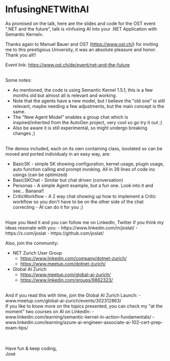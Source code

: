 # InfusingNETWithAI
As promised on the talk, here are the slides and code for the OST event ".NET and the future", talk is «Infusing AI into your .NET Application with Semantic Kernel».

Thanks again to Manuel Bauer and OST (https://www.ost.ch/) for inviting me to this prestigious University, it was an absolute pleasure and honor. <br>Thank you all!!

Event link:
https://www.ost.ch/de/event/net-and-the-future
<br><br>

Some notes:
- As mentioned, the code is using Semantic Kernel 1.5.1, this is a few months old but almost all is relevant and working.
- Note that the agents have a new model, but I believe the "old one" is still relevant, maybe needing a few adjustments, but the main concept is the same.
- The "New Agent Model" enables a group chat which is inspired/inherited from the AutoGen project, very cool so go try it out ;)
- Also be aware it is still experimental, so might undergo breaking changes ;)
<br><br>


The demos included, each on its own containing class, issolated so can be moved and ported individualy in an easy way, are:
- BasicSK - simple SK showing configuration, kernel usage, plugin usage, auto function calling and prompt invoking. All in 39 lines of code inc usings (can be optimized)
- BasicSKChat - Similar but chat driven (conversation)
- Personas - A simple Agent example, but a fun one. Look into it and see... Banana!!
- CriticWorkflow - A 2 way chat showing up how to implement a Critic workflow so you don't have to be on the other side of the chat correcting - AI can do it for you ;)
<br>
Hope you liked it and you can follow me on LinkedIn, Twitter if you think my ideas resonate with you:
- https://www.linkedin.com/in/joslat/
- https://x.com/joslat
- https://github.com/joslat/
   

<br>


Also, join the community: 
- NET Zurich User Group
    - https://www.linkedin.com/company/dotnet-zurich/
    - https://www.meetup.com/dotnet-zurich/
- Global AI Zurich
    - https://www.meetup.com/global-ai-zurich/
    - https://www.linkedin.com/groups/9862323/

<br>
And if you read this with time, join the Global AI Zurich Launch:
- www.meetup.com/global-ai-zurich/events/302312863/

<br>
If you like to know more on the topics presented, you can check my "at the moment" two courses on AI on LinkedIn:
- www.linkedin.com/learning/semantic-kernel-in-action-fundamentals/
- www.linkedin.com/learning/azure-ai-engineer-associate-ai-102-cert-prep-exam-tips/

<br><br>
Have fun & keep coding,   <br>
José

